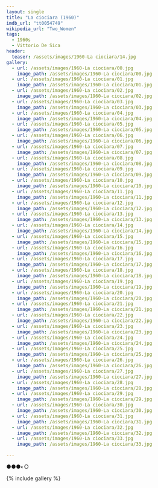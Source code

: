 ```yaml
---
layout: single
title: "La ciociara (1960)"
imdb_url: "tt0054749"
wikipedia_url: "Two_Women"
tags:
  - 1960s 
  - Vittorio De Sica
header:
  teaser: /assets/images/1960-La ciociara/14.jpg
gallery:
  - url: /assets/images/1960-La ciociara/00.jpg
    image_path: /assets/images/1960-La ciociara/00.jpg  
  - url: /assets/images/1960-La ciociara/01.jpg
    image_path: /assets/images/1960-La ciociara/01.jpg
  - url: /assets/images/1960-La ciociara/02.jpg
    image_path: /assets/images/1960-La ciociara/02.jpg
  - url: /assets/images/1960-La ciociara/03.jpg
    image_path: /assets/images/1960-La ciociara/03.jpg
  - url: /assets/images/1960-La ciociara/04.jpg
    image_path: /assets/images/1960-La ciociara/04.jpg
  - url: /assets/images/1960-La ciociara/05.jpg
    image_path: /assets/images/1960-La ciociara/05.jpg
  - url: /assets/images/1960-La ciociara/06.jpg
    image_path: /assets/images/1960-La ciociara/06.jpg
  - url: /assets/images/1960-La ciociara/07.jpg
    image_path: /assets/images/1960-La ciociara/07.jpg
  - url: /assets/images/1960-La ciociara/08.jpg
    image_path: /assets/images/1960-La ciociara/08.jpg
  - url: /assets/images/1960-La ciociara/09.jpg
    image_path: /assets/images/1960-La ciociara/09.jpg
  - url: /assets/images/1960-La ciociara/10.jpg
    image_path: /assets/images/1960-La ciociara/10.jpg
  - url: /assets/images/1960-La ciociara/11.jpg
    image_path: /assets/images/1960-La ciociara/11.jpg
  - url: /assets/images/1960-La ciociara/12.jpg
    image_path: /assets/images/1960-La ciociara/12.jpg
  - url: /assets/images/1960-La ciociara/13.jpg
    image_path: /assets/images/1960-La ciociara/13.jpg
  - url: /assets/images/1960-La ciociara/14.jpg
    image_path: /assets/images/1960-La ciociara/14.jpg
  - url: /assets/images/1960-La ciociara/15.jpg
    image_path: /assets/images/1960-La ciociara/15.jpg
  - url: /assets/images/1960-La ciociara/16.jpg
    image_path: /assets/images/1960-La ciociara/16.jpg
  - url: /assets/images/1960-La ciociara/17.jpg
    image_path: /assets/images/1960-La ciociara/17.jpg
  - url: /assets/images/1960-La ciociara/18.jpg
    image_path: /assets/images/1960-La ciociara/18.jpg
  - url: /assets/images/1960-La ciociara/19.jpg
    image_path: /assets/images/1960-La ciociara/19.jpg
  - url: /assets/images/1960-La ciociara/20.jpg
    image_path: /assets/images/1960-La ciociara/20.jpg
  - url: /assets/images/1960-La ciociara/21.jpg
    image_path: /assets/images/1960-La ciociara/21.jpg
  - url: /assets/images/1960-La ciociara/22.jpg
    image_path: /assets/images/1960-La ciociara/22.jpg
  - url: /assets/images/1960-La ciociara/23.jpg
    image_path: /assets/images/1960-La ciociara/23.jpg
  - url: /assets/images/1960-La ciociara/24.jpg
    image_path: /assets/images/1960-La ciociara/24.jpg
  - url: /assets/images/1960-La ciociara/25.jpg
    image_path: /assets/images/1960-La ciociara/25.jpg
  - url: /assets/images/1960-La ciociara/26.jpg
    image_path: /assets/images/1960-La ciociara/26.jpg
  - url: /assets/images/1960-La ciociara/27.jpg
    image_path: /assets/images/1960-La ciociara/27.jpg
  - url: /assets/images/1960-La ciociara/28.jpg
    image_path: /assets/images/1960-La ciociara/28.jpg
  - url: /assets/images/1960-La ciociara/29.jpg
    image_path: /assets/images/1960-La ciociara/29.jpg
  - url: /assets/images/1960-La ciociara/30.jpg
    image_path: /assets/images/1960-La ciociara/30.jpg
  - url: /assets/images/1960-La ciociara/31.jpg
    image_path: /assets/images/1960-La ciociara/31.jpg
  - url: /assets/images/1960-La ciociara/32.jpg
    image_path: /assets/images/1960-La ciociara/32.jpg
  - url: /assets/images/1960-La ciociara/33.jpg
    image_path: /assets/images/1960-La ciociara/33.jpg

---
```

●●●◐○

{% include gallery %}
